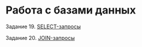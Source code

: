 # Работа с базами данных


Задание 19. [SELECT-запросы](https://docs.google.com/spreadsheets/d/1RvotYvlVVWuoSXblZDe8zTODJFqopTBUq8lxA1ldbBs/edit?usp=sharing)


Задание 20. [JOIN-запросы](https://docs.google.com/spreadsheets/d/1BMg-o7O5hBc3jchmoPE0X-pEZRZJTpFHQ9yqfbfJ91c/edit?usp=sharing)
